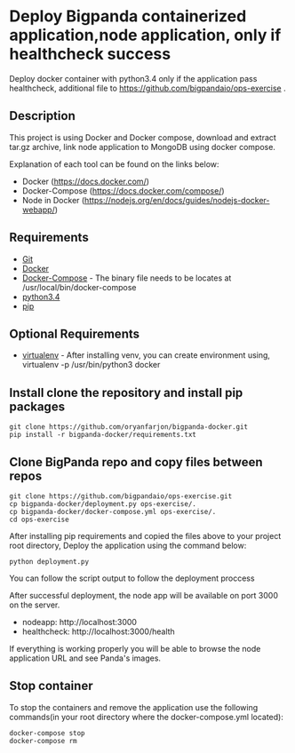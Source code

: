 # Deploy Bigpanda containerized application,node application, only if healthcheck success
Deploy docker container with python3.4 only if the application pass healthcheck, additional file to https://github.com/bigpandaio/ops-exercise .
## Description
This project is using Docker and Docker compose, download and extract tar.gz archive, link node application to MongoDB using docker compose.

Explanation of each tool can be found on the links below:
* Docker (https://docs.docker.com/)
* Docker-Compose (https://docs.docker.com/compose/)
* Node in Docker (https://nodejs.org/en/docs/guides/nodejs-docker-webapp/)

## Requirements
* [Git](http://git-scm.com)
* [Docker](https://docs.docker.com/install/)
* [Docker-Compose](http://www.vagrantup.com) - The binary file needs to be locates at /usr/local/bin/docker-compose
* [python3.4](https://www.python.org/downloads/)
* [pip](https://pip.pypa.io/en/stable/installing/)

## Optional Requirements
* [virtualenv](https://docs.python-guide.org/dev/virtualenvs/) - After installing venv, you can create environment using, virtualenv -p /usr/bin/python3 docker

## Install clone the repository and install pip packages

```
git clone https://github.com/oryanfarjon/bigpanda-docker.git
pip install -r bigpanda-docker/requirements.txt
```
## Clone BigPanda repo and copy files between repos
```
git clone https://github.com/bigpandaio/ops-exercise.git
cp bigpanda-docker/deployment.py ops-exercise/.
cp bigpanda-docker/docker-compose.yml ops-exercise/.
cd ops-exercise
```
After installing pip requirements and copied the files above to your project root directory, Deploy the application using the command below:
```
python deployment.py
```
You can follow the script output to follow the deployment proccess

After successful deployment, the node app will be available on port 3000 on the server.
* nodeapp: http://localhost:3000
* healthcheck: http://localhost:3000/health

If everything is working properly you will be able to browse the node application URL and see Panda's images.

## Stop container
To stop the containers and remove the application use the following commands(in your root directory where the docker-compose.yml located):
```
docker-compose stop
docker-compose rm
```
